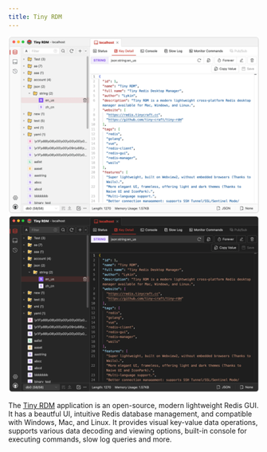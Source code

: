 ```yaml
---
title: Tiny RDM
---
```


![Tiny RDM Screenshot](../../../../assets/showcase-images/tiny-rdm1.webp)
![Tiny RDM Screenshot](../../../../assets/showcase-images/tiny-rdm2.webp)

The [Tiny RDM](https://redis.tinycraft.cc/) application is an open-source,
modern lightweight Redis GUI. It has a beautful UI, intuitive Redis database
management, and compatible with Windows, Mac, and Linux. It provides visual
key-value data operations, supports various data decoding and viewing options,
built-in console for executing commands, slow log queries and more.
